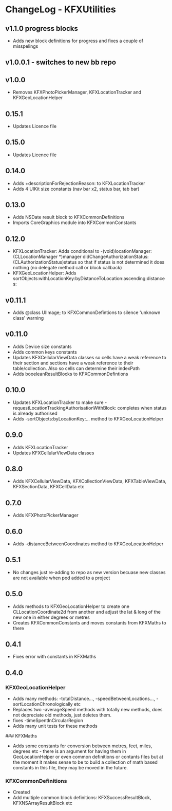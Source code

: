 
# ChangeLog - KFXUtilities

## v1.1.0 progress blocks
- Adds new block definitions for progress and fixes a couple of misspelings

## v1.0.0.1 - switches to new bb repo

## v1.0.0
- Removes KFXPhotoPickerManager, KFXLocationTracker and KFXGeoLocationHelper

## 0.15.1
- Updates Licence file

## 0.15.0
- Updates Licence file

## 0.14.0
- Adds +descriptionForRejectionReason: to KFXLocationTracker
- Adds 4 UIKit size constants (nav bar x2, status bar, tab bar)

## 0.13.0
- Adds NSDate result block to KFXCommonDefinitions
- Imports CoreGraphics module into KFXCommonConstants

## 0.12.0
- KFXLocationTracker: Adds conditional to -(void)locationManager:(CLLocationManager *)manager didChangeAuthorizationStatus:(CLAuthorizationStatus)status so that if status is not determined it does nothing (no delegate method call or block callback)
- KFXGeoLocationHelper: Adds sortObjects:withLocationKey:byDistanceToLocation:ascending:distances:

## v0.11.1
- Adds @class UIImage; to KFXCommonDefintions to silence 'unknown class' warning

## v0.11.0
- Adds Device size constants
- Adds common keys constants
- Updates KFXCellularViewData classes so cells have a weak reference to their section and sections have a weak reference to their table/collection. Also so cells can determine their indexPath
- Adds booeleanResultBlocks to KFXCommonDefintions

## 0.10.0
- Updates KFXLocationTracker to make sure -requestLocationTrackingAuthorisationWithBlock: completes when status is already authorised
- Adds -sortObjects:byLocationKey:... method to KFXGeoLocationHelper

## 0.9.0
- Adds KFXLocationTracker
- Updates KFXCellularViewData classes

## 0.8.0
- Adds KFXCellularViewData, KFXCollectionViewData, KFXTableViewData, KFXSectionData, KFXCellData etc

## 0.7.0
- Adds KFXPhotoPickerManager

## 0.6.0
- Adds -distanceBetweenCoordinates method to KFXGeoLocationHelper

## 0.5.1
- No changes just re-adding to repo as new version becuase new classes are not available when pod added to a project

## 0.5.0
- Adds methods to KFXGeoLocationHelper to create one CLLocationCoordinate2d from another and adjust the lat & long of the new one in either degrees or metres
- Creates KFXCommonConstants and moves constants from KFXMaths to there

## 0.4.1
- Fixes error with constants in KFXMaths

## 0.4.0
### KFXGeoLocationHelper
- Adds many methods: -totalDistance..., -speedBetweenLocations..., -sortLocationChronologically etc
- Replaces two -averageSpeed methods with totally new methods, does not depreciate old methods, just deletes them.
- fixes -timeSpentInCircularRegion
- Adds many unit tests for these methods

### KFXMaths
- Adds some constants for conversion between metres, feet, miles, degrees etc - there is an argument for having them in GeoLocationHelper or even common definitions or contants files but at the moment it makes sense to be to build a collection of math based constants in this file, they may be moved in the future.

### KFXCommonDefinitions
- Created
- Add multiple common block definitions: KFXSuccessResultBlock, KFXNSArrayResultBlock etc
